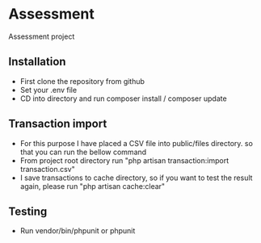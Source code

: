# Assessment
Assessment project

## Installation

- First clone the repository from github
- Set your .env file
- CD into directory and run composer install / composer update

## Transaction import
- For this purpose I have placed a CSV file into public/files directory. so that you can run the bellow command
- From project root directory run "php artisan transaction:import transaction.csv"
- I save transactions to cache directory, so if you want to test the result again, please run "php artisan cache:clear"

## Testing
- Run vendor/bin/phpunit or phpunit
